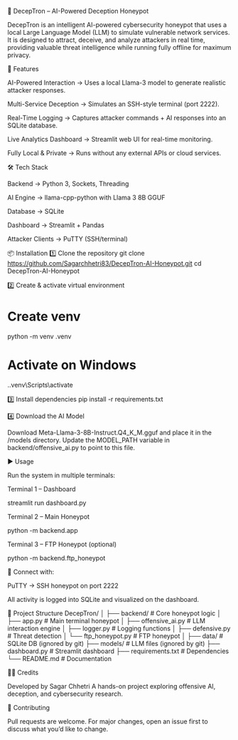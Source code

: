 🍯 DecepTron – AI-Powered Deception Honeypot


DecepTron is an intelligent AI-powered cybersecurity honeypot that uses a local Large Language Model (LLM) to simulate vulnerable network services. It is designed to attract, deceive, and analyze attackers in real time, providing valuable threat intelligence while running fully offline for maximum privacy.


🚀 Features

AI-Powered Interaction → Uses a local Llama-3 model to generate realistic attacker responses.

Multi-Service Deception → Simulates an SSH-style terminal (port 2222).

Real-Time Logging → Captures attacker commands + AI responses into an SQLite database.

Live Analytics Dashboard → Streamlit web UI for real-time monitoring.

Fully Local & Private → Runs without any external APIs or cloud services.


🛠️ Tech Stack

Backend → Python 3, Sockets, Threading

AI Engine → llama-cpp-python
 with Llama 3 8B GGUF

Database → SQLite

Dashboard → Streamlit + Pandas

Attacker Clients → PuTTY (SSH/terminal)



📦 Installation
1️⃣ Clone the repository
git clone https://github.com/Sagarchhetri83/DecepTron-AI-Honeypot.git
cd DecepTron-AI-Honeypot

2️⃣ Create & activate virtual environment
# Create venv
python -m venv .venv  

# Activate on Windows
.\.venv\Scripts\activate

3️⃣ Install dependencies
pip install -r requirements.txt

4️⃣ Download the AI Model

Download Meta-Llama-3-8B-Instruct.Q4_K_M.gguf and place it in the /models directory.
Update the MODEL_PATH variable in backend/offensive_ai.py to point to this file.

▶️ Usage

Run the system in multiple terminals:

Terminal 1 – Dashboard

streamlit run dashboard.py


Terminal 2 – Main Honeypot

python -m backend.app


Terminal 3 – FTP Honeypot (optional)

python -m backend.ftp_honeypot


🔗 Connect with:

PuTTY → SSH honeypot on port 2222

All activity is logged into SQLite and visualized on the dashboard.

📂 Project Structure
DecepTron/
│
├── backend/                # Core honeypot logic
│   ├── app.py              # Main terminal honeypot
│   ├── offensive_ai.py     # LLM interaction engine
│   ├── logger.py           # Logging functions
│   ├── defensive.py        # Threat detection
│   └── ftp_honeypot.py     # FTP honeypot
│
├── data/                   # SQLite DB (ignored by git)
├── models/                 # LLM files (ignored by git)
├── dashboard.py            # Streamlit dashboard
├── requirements.txt        # Dependencies
└── README.md               # Documentation

👨‍💻 Credits

Developed by Sagar Chhetri 
A hands-on project exploring offensive AI, deception, and cybersecurity research.

🤝 Contributing

Pull requests are welcome. For major changes, open an issue first to discuss what you’d like to change.